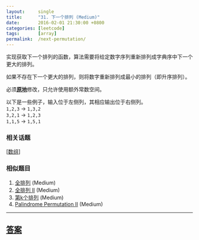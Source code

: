 ```yaml
---
layout:     single
title:      "31. 下一个排列 (Medium)"
date:       2016-02-01 21:30:00 +0800
categories: [leetcode]
tags:       [array]
permalink:  /next-permutation/
---
```


<p>实现获取下一个排列的函数，算法需要将给定数字序列重新排列成字典序中下一个更大的排列。</p>

<p>如果不存在下一个更大的排列，则将数字重新排列成最小的排列（即升序排列）。</p>

<p>必须<strong><a href="https://baike.baidu.com/item/%E5%8E%9F%E5%9C%B0%E7%AE%97%E6%B3%95" target="_blank">原地</a></strong>修改，只允许使用额外常数空间。</p>

<p>以下是一些例子，输入位于左侧列，其相应输出位于右侧列。<br>
<code>1,2,3</code> &rarr; <code>1,3,2</code><br>
<code>3,2,1</code> &rarr; <code>1,2,3</code><br>
<code>1,1,5</code> &rarr; <code>1,5,1</code></p>

### 相关话题
  [[数组](https://github.com/openset/leetcode/tree/master/tag/array/README.md)]

### 相似题目
  1. [全排列](/permutations) (Medium)
  1. [全排列 II](/permutations-ii) (Medium)
  1. [第k个排列](/permutation-sequence) (Medium)
  1. [Palindrome Permutation II](/palindrome-permutation-ii) (Medium)

---

## [答案](https://github.com/openset/leetcode/tree/master/problems/next-permutation)
